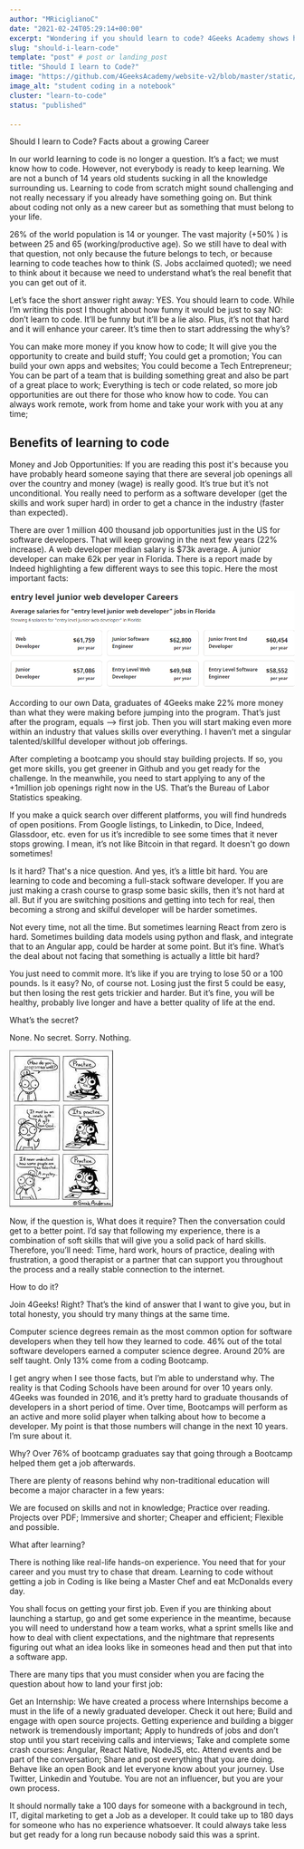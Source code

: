 ```yaml
---
author: "MRiciglianoC"
date: "2021-02-24T05:29:14+00:00"
excerpt: "Wondering if you should learn to code? 4Geeks Academy shows how coding can transform your career and open doors to tech opportunities."
slug: "should-i-learn-code"
template: "post" # post or landing_post
title: "Should I learn to Code?"
image: "https://github.com/4GeeksAcademy/website-v2/blob/master/static/images/blog/student-coding.jpg"
image_alt: "student coding in a notebook"
cluster: "learn-to-code"
status: "published"

---
```


Should I learn to Code? 
Facts about a growing Career

In our world learning to code is no longer a question. It’s a fact; we must know how to code. However, not everybody is ready to keep learning. We are not a bunch of 14 years old students sucking in all the knowledge surrounding us. Learning to code from scratch might sound challenging and not really necessary if you already have something going on. But think about coding not only as a new career but as something that must belong to your life.

26% of the world population is 14 or younger. The vast majority (+50% ) is between 25 and 65 (working/productive age).  So we still have to deal with that question, not only because the future belongs to tech, or because learning to code teaches how to think (S. Jobs acclaimed quoted); we need to think about it because we need to understand what’s the real benefit that you can get out of it. 

Let’s face the short answer right away: YES. You should learn to code. While I’m writing this post I thought about how funny it would be just to say NO: don’t learn to code. It’ll be funny but it’ll be a lie also. Plus, it’s not that hard and it will enhance your career. It’s time then to start addressing the why’s? 

You can make more money if you know how to code;
It will give you the opportunity to create and build stuff;
You could get a promotion;
You can build your own apps and websites;
You could become a Tech Entrepreneur;
You can be part of a team that is building something great and also be part of a great place to work;
Everything is tech or code related, so more job opportunities are out there for those who know how to code.
You can always work remote, work from home and take your work with you at any time;

## Benefits of learning to code
Money and Job Opportunities: If you are reading this post it's because you have probably heard someone saying that there are several job openings all over the country and money (wage) is really good. It’s true but it’s not unconditional. You really need to perform as a software developer (get the skills and work super hard) in order to get a chance in the industry (faster than expected). 

There are over 1 million 400 thousand job opportunities just in the US for software developers. That will keep growing in the next few years (22% increase). A web developer median salary is $73k average. A junior developer can make 62k per year in Florida. There is a report made by Indeed highlighting a few different ways to see this topic. Here the most important facts:

![entry level junior developer salaries in florida](https://github.com/4GeeksAcademy/website-v2/blob/master/static/images/blog/average-salaries.png)

According to our own Data, graduates of 4Geeks make 22% more money than what they were making before jumping into the program. That’s just after the program, equals --> first job. Then you will start making even more within an industry that values skills over everything. I haven’t met a singular talented/skillful developer without job offerings.  

After completing a bootcamp you should stay building projects. If so, you get more skills, you get greener in Github and you get ready for the challenge. In the meanwhile, you need to start applying to any of the +1million job openings right now in the US. That’s the Bureau of Labor Statistics speaking. 

If you make a quick search over different platforms, you will find hundreds of open positions. From Google listings, to Linkedin, to Dice, Indeed, Glassdoor, etc. even for us it’s incredible to see some times that it never stops growing. I mean, it’s not like Bitcoin in that regard. It doesn't go down sometimes!

Is it hard?
That's a nice question. And yes, it’s a little bit hard. You are learning to code and becoming a full-stack software developer. If you are just making a crash course to grasp some basic skills, then it’s not hard at all. But if you are switching positions and getting into tech for real, then becoming a strong and skilful developer will be harder sometimes. 

Not every time, not all the time. But sometimes learning React from zero is hard. Sometimes building data models using python and flask, and integrate that to an Angular app, could be harder at some point. But it’s fine. What’s the deal about not facing that something is actually a little bit hard? 

You just need to commit more. It’s like if you are trying to lose 50 or a 100 pounds. Is it easy? No, of course not. Losing just the first 5 could be easy, but then losing the rest gets trickier and harder. But it’s fine, you will be healthy, probably live longer and have a better quality of life at the end. 

What’s the secret?

None. No secret. Sorry. Nothing.

![coding meme](https://github.com/4GeeksAcademy/website-v2/blob/master/static/images/blog/coding-meme.jpeg)

Now, if the question is, What does it require? Then the conversation could get to a better point. I’d say that following my experience, there is a combination of soft skills that will give you a solid pack of hard skills. Therefore, you’ll need: Time, hard work, hours of practice, dealing with frustration, a good therapist or a partner that can support you throughout the process and a really stable connection to the internet.

How to do it?

Join 4Geeks! Right? That’s the kind of answer that I want to give you, but in total honesty, you should try many things at the same time. 

Computer science degrees remain as the most common option for software developers when they tell how they learned to code.  46% out of the total software developers earned a computer science degree. Around 20% are self taught. Only 13% come from a coding Bootcamp. 

I get angry when I see those facts, but I’m able to understand why. The reality is that Coding Schools have been around for over 10 years only. 4Geeks was founded in 2016, and it’s pretty hard to graduate thousands of developers in a short period of time. Over time, Bootcamps will perform as an active and more solid player when talking about how to become a developer. My point is that those numbers will change in the next 10 years. I’m sure about it. 

Why? Over 76% of bootcamp graduates say that going through a Bootcamp helped them get a job afterwards. 

There are plenty of reasons behind why non-traditional education will become a major character in a few years: 

We are focused on skills and not in knowledge;
Practice over reading. Projects over PDF;
Immersive and shorter;
Cheaper and efficient;
Flexible and possible.

What after learning?

There is nothing like real-life hands-on experience. You need that for your career and you must try to chase that dream. Learning to code without getting a job in Coding is like being a Master Chef and eat McDonalds every day. 

You shall focus on getting your first job. Even if you are thinking about launching a startup, go and get some experience in the meantime, because you will need to understand how a team works, what a sprint smells like and how to deal with client expectations, and the nightmare that represents figuring out what an idea looks like in someones head and then put that into a software app. 

There are many tips that you must consider when you are facing the question about how to land your first job:

Get an Internship: We have created a process where Internships become a must in the life of a newly graduated developer. Check it out here;
Build and engage with open source projects. Getting experience and building a bigger  network is tremendously important;
Apply to hundreds of jobs and don’t stop until you start receiving calls and interviews;
Take and complete some crash courses: Angular, React Native, NodeJS, etc.
Attend events and be part of the conversation;
Share and post everything that you are doing. Behave like an open Book and let everyone know about your journey. Use Twitter, Linkedin and Youtube. You are not an influencer, but you are your own process.

It should normally take a 100 days for someone with a background in tech, IT, digital marketing to get a Job as a developer. It could take up to 180 days for someone who has no experience whatsoever. It could always take less but get ready for a long run because nobody said this was a sprint. 


